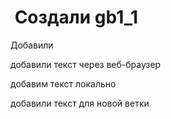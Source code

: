 #  Создали gb1_1
Добавили

добавили текст через веб-браузер

добавим текст локально

добавили текст для новой ветки